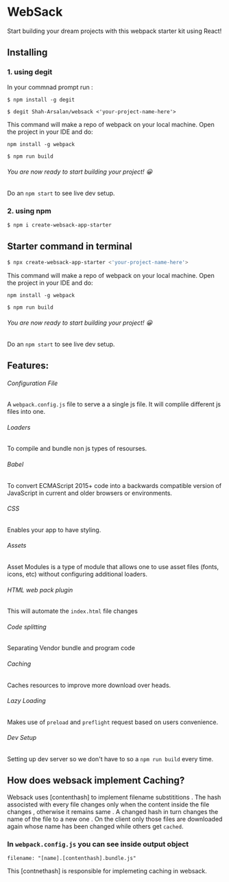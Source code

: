 # WebSack
Start building your dream projects with this webpack starter kit using React!

## Installing

### 1. using degit 

In your commnad prompt run : 

``` $ npm install -g degit ```

``` $ degit Shah-Arsalan/websack <'your-project-name-here'> ```

This command will make a repo of webpack on your local machine. Open the project in your IDE and do:

``` npm install -g webpack ```

```bash
$ npm run build
```
###### You are now ready to start building your project! 😀

Do an ``` npm start ``` to see live dev setup.



### 2. using npm
```bash
$ npm i create-websack-app-starter
```
## Starter command in terminal 
```bash
$ npx create-websack-app-starter <'your-project-name-here'>
```
This command will make a repo of webpack on your local machine. Open the project in your IDE and do:

``` npm install -g webpack ```

```bash
$ npm run build
```
###### You are now ready to start building your project! 😀

Do an ``` npm start ``` to see live dev setup.

## Features: 
###### Configuration File

A ```webpack.config.js``` file to serve a a single js file. It will complile different js files into one.

###### Loaders

To compile and bundle non js types of resourses.

###### Babel

To convert ECMAScript 2015+ code into a backwards compatible version of JavaScript in current and older browsers or environments.

###### CSS

Enables your app to have styling.

###### Assets

Asset Modules is a type of module that allows one to use asset files (fonts, icons, etc) without configuring additional loaders.

###### HTML web pack plugin

This will automate the ```index.html``` file changes

###### Code splitting

Separating Vendor bundle and program code

###### Caching

Caches resources to improve more download over heads.

###### Lazy Loading

Makes use of `preload` and `preflight` request based on users convenience.

###### Dev Setup

Setting up dev server so we don't have to so a ```npm run build``` every time.

## How does websack implement Caching?

Websack uses [contenthash] to implement filename substititions . The hash associsted with every file changes only when the content inside the file changes , otherwise it remains same . A changed hash in turn changes the name of the file to a new one . On the client only those files are downloaded again whose name has been changed while others get `cached`.

### In `webpack.config.js` you can see inside output object
`filename: "[name].[contenthash].bundle.js"`

This [contnethash] is responsible for implemeting caching in websack.
